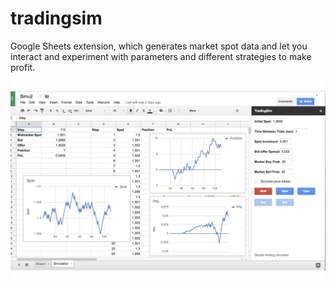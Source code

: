 # tradingsim

Google Sheets extension, which generates market spot data and let you interact and experiment with parameters and different strategies to make profit.

![screenshot](https://github.com/bdomokos74/tradingsim/blob/master/tradingsim_screenshot.png)
